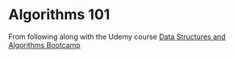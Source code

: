 # Algorithms 101
  
From following along with the Udemy course [Data Structures and Algorithms Bootcamp](https://www.udemy.com/course/data-structures-and-algorithms-bootcamp/)
